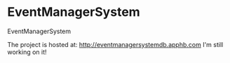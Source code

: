 # EventManagerSystem
EventManagerSystem

The project is hosted at: http://eventmanagersystemdb.apphb.com
I'm still working on it!
